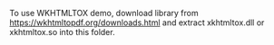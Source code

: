  To use WKHTMLTOX demo, download library from https://wkhtmltopdf.org/downloads.html and extract xkhtmltox.dll or xkhtmltox.so into this folder.